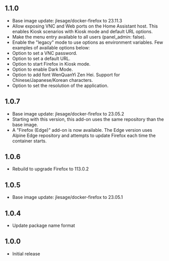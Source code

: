 <!-- https://developers.home-assistant.io/docs/add-ons/presentation#keeping-a-changelog -->

## 1.1.0

- Base image update: jlesage/docker-firefox to 23.11.3
- Allow exposing VNC and Web ports on the Home Assistant host. This enables Kiosk scenarios with Kiosk mode and default URL options. 
- Make the menu entry available to all users (panel_admin: false).
- Enable the "legacy" mode to use options as environment variables. Few examples of available options below:
- Option to set a VNC password.
- Option to set a default URL.
- Option to start Firefox in Kiosk mode.
- Option to enable Dark Mode.
- Option to add font WenQuanYi Zen Hei. Support for Chinese/Japanese/Korean characters.
- Option to set the resolution of the application.

## 1.0.7

- Base image update: jlesage/docker-firefox to 23.05.2
- Starting with this version, this add-on uses the same repository than the base image.
- A "Firefox (Edge)" add-on is now available. The Edge version uses Alpine Edge repository and attempts to update Firefox each time the container starts.

## 1.0.6

- Rebuild to upgrade Firefox to 113.0.2

## 1.0.5

- Base image update: jlesage/docker-firefox to 23.05.1

## 1.0.4

- Update package name format

## 1.0.0

- Initial release
